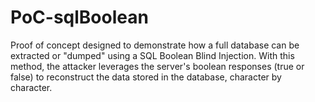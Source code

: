 # PoC-sqlBoolean
Proof of concept designed to demonstrate how a full database can be extracted or "dumped" using a SQL Boolean Blind Injection. With this method, the attacker leverages the server's boolean responses (true or false) to reconstruct the data stored in the database, character by character.
